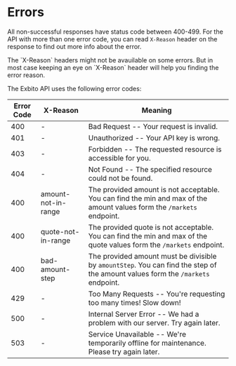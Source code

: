 # Errors

All non-successful responses have status code between 400-499. For the API with more than one error code, you can
read `X-Reason` header on the response to find out more info about the error.

<aside class="notice">
The `X-Reason` headers might not be avauilable on some errors. But in most case keeping an eye on `X-Reason` header will help you finding the error reason.
</aside>

The Exbito API uses the following error codes:

Error Code | X-Reason | Meaning
---------- | ---------- | -------
400 | - | Bad Request -- Your request is invalid.
401 | - | Unauthorized -- Your API key is wrong.
403 | - | Forbidden -- The requested resource is accessible for you.
404 | - | Not Found -- The specified resource could not be found.
400 | amount-not-in-range | The provided amount is not acceptable. You can find the min and max of the amount values form the `/markets` endpoint.
400 | quote-not-in-range | The provided quote is not acceptable. You can find the min and max of the quote values form the `/markets` endpoint.
400 | bad-amount-step | The provided amount must be divisible by `amountStep`. You can find the step of the amount values form the `/markets` endpoint.
429 | - | Too Many Requests -- You're requesting too many times! Slow down!
500 | - | Internal Server Error -- We had a problem with our server. Try again later.
503 | - | Service Unavailable -- We're temporarily offline for maintenance. Please try again later.
